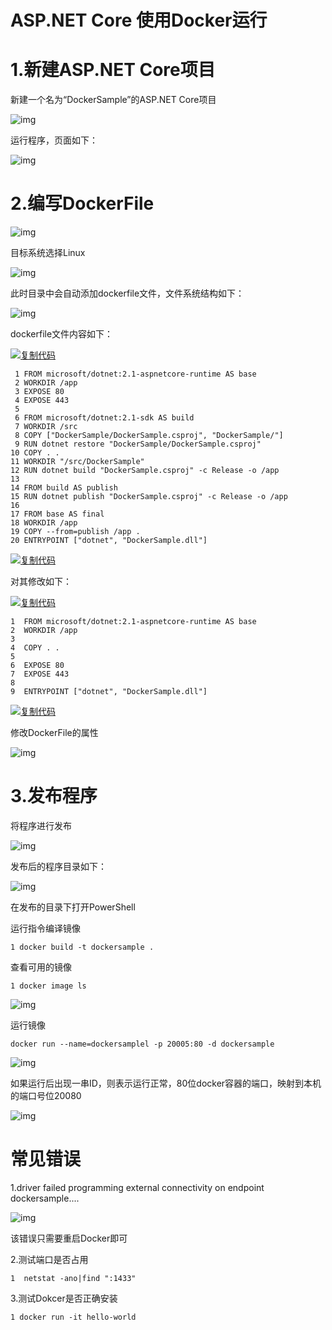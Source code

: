 # ASP.NET Core 使用Docker运行

# 1.新建ASP.NET Core项目

新建一个名为“DockerSample”的ASP.NET Core项目

![img](https://img2018.cnblogs.com/blog/687946/201812/687946-20181224144759115-1063318367.png)

运行程序，页面如下：

![img](https://img2018.cnblogs.com/blog/687946/201812/687946-20181224145138581-1213775875.png)

# 2.编写DockerFile

![img](https://img2018.cnblogs.com/blog/687946/201812/687946-20181224145321669-763206839.png)

目标系统选择Linux

![img](https://img2018.cnblogs.com/blog/687946/201812/687946-20181224145400977-1338838685.png)

此时目录中会自动添加dockerfile文件，文件系统结构如下：

![img](https://img2018.cnblogs.com/blog/687946/201812/687946-20181224145549957-762381771.png)

dockerfile文件内容如下：

[![复制代码](https://common.cnblogs.com/images/copycode.gif)](javascript:void(0);)

```
 1 FROM microsoft/dotnet:2.1-aspnetcore-runtime AS base
 2 WORKDIR /app
 3 EXPOSE 80
 4 EXPOSE 443
 5 
 6 FROM microsoft/dotnet:2.1-sdk AS build
 7 WORKDIR /src
 8 COPY ["DockerSample/DockerSample.csproj", "DockerSample/"]
 9 RUN dotnet restore "DockerSample/DockerSample.csproj"
10 COPY . .
11 WORKDIR "/src/DockerSample"
12 RUN dotnet build "DockerSample.csproj" -c Release -o /app
13 
14 FROM build AS publish
15 RUN dotnet publish "DockerSample.csproj" -c Release -o /app
16 
17 FROM base AS final
18 WORKDIR /app
19 COPY --from=publish /app .
20 ENTRYPOINT ["dotnet", "DockerSample.dll"]
```

[![复制代码](https://common.cnblogs.com/images/copycode.gif)](javascript:void(0);)

 对其修改如下：

[![复制代码](https://common.cnblogs.com/images/copycode.gif)](javascript:void(0);)

```
1  FROM microsoft/dotnet:2.1-aspnetcore-runtime AS base
2  WORKDIR /app
3  
4  COPY . .
5 
6  EXPOSE 80
7  EXPOSE 443
8 
9  ENTRYPOINT ["dotnet", "DockerSample.dll"]
```

[![复制代码](https://common.cnblogs.com/images/copycode.gif)](javascript:void(0);)

修改DockerFile的属性

![img](https://img2018.cnblogs.com/blog/687946/201812/687946-20181224150111573-96918469.png)

 

# 3.发布程序

将程序进行发布

![img](https://img2018.cnblogs.com/blog/687946/201812/687946-20181224151517965-1555717777.png)

发布后的程序目录如下：

 ![img](https://img2018.cnblogs.com/blog/687946/201812/687946-20181224151454493-2113787705.png)

在发布的目录下打开PowerShell

运行指令编译镜像

```
1 docker build -t dockersample .
```

查看可用的镜像

```
1 docker image ls
```

![img](https://img2018.cnblogs.com/blog/687946/201812/687946-20181224152346606-644887574.png)

 

 运行镜像

 

```
docker run --name=dockersamplel -p 20005:80 -d dockersample
```

 

![img](https://img2018.cnblogs.com/blog/687946/201812/687946-20181224154007619-1626903843.png)

如果运行后出现一串ID，则表示运行正常，80位docker容器的端口，映射到本机的端口号位20080

![img](https://img2018.cnblogs.com/blog/687946/201812/687946-20181224154121752-341187383.png)

 

# 常见错误

1.driver failed programming external connectivity on endpoint dockersample....

![img](https://img2018.cnblogs.com/blog/687946/201812/687946-20181224154438550-1069071191.png)

该错误只需要重启Docker即可

2.测试端口是否占用

```
1  netstat -ano|find ":1433"
```

3.测试Dokcer是否正确安装

```
1 docker run -it hello-world
```